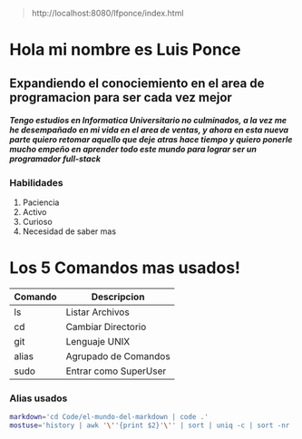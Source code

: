> http://localhost:8080/lfponce/index.html

# Hola mi nombre es **Luis Ponce**
## Expandiendo el conociemiento en el area de programacion para ser cada vez **mejor**

##### Tengo estudios en Informatica Universitario no culminados, a la vez me he desempañado en mi vida en el area de ventas, y ahora en esta nueva parte quiero retomar aquello que deje atras hace tiempo y quiero ponerle mucho empeño en aprender todo este mundo para lograr ser un programador full-stack
### Habilidades
1. Paciencia
2. Activo
3. Curioso
4. Necesidad de saber mas

# Los 5 Comandos mas usados!

| Comando | Descripcion          |
|---------|----------------------|
|ls       | Listar Archivos      |
|cd       | Cambiar Directorio   |
|git      | Lenguaje UNIX        |
|alias    | Agrupado de Comandos |
|sudo     | Entrar como SuperUser|

### Alias usados
```bash
markdown='cd Code/el-mundo-del-markdown | code .'
mostuse='history | awk '\''{print $2}'\'' | sort | uniq -c | sort -nr | head -n 10'
```
